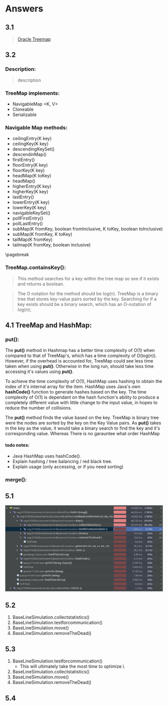 # Answers

## 3.1

>	[Oracle Treemap](https://docs.oracle.com/javase/8/docs/api/java/util/TreeMap.html)

## 3.2

### Description:

>	description

### TreeMap implements: 

-	NavigableMap <K, V>
-	Cloneable 
-	Serializable

### Navigable Map methods: 

-	ceilingEntry(K key)
-	ceilingKey(K key)
-	descendingKeySet()
-	descendinMap()
-	firstEntry()
-	floorEntry(K key)
-	floorKey(K key)
-	headMap(K toKey)
-	headMap()
-	higherEntry(K key)
-	higherKey(K key)
-	lastEntry()
-	lowerEntry(K key)
-	lowerKey(K key)
-	navigableKeySet()
-	pollFirstEntry()
-	pollLastEntry()
-	subMap(K fromKey, boolean fromInclusive, K toKey, boolean toInclusive)
-	subMap(K fromKey, K toKey)
-	tailMap(K fromKey)
-	tailmap(K fromKey, boolean inclusive)

\pagebreak

### TreeMap.containsKey():

>	This method searches for a key within the tree map so see if it
>	exists and returns a boolean.

>	The O notation for the method should be log(n). TreeMap is a
>	binary tree that stores key-value pairs sorted by the key.
>	Searching for if a key exists should be a binary search, which has
>	an O-notation of log(n);

## 4.1 TreeMap and HashMap:

### put():

The **put()** method in Hashmap has a better time complexity of O(1)
when compared to that of TreeMap's, which has a time complexity of
O(log(n)). However, if the overhead is accounted for, TreeMap could
see less time taken when using **put()**.  Otherwise in the long run,
should take less time accessing it's values using **put()**.

To achieve the time complexity of O(1), HashMap uses hashing to obtain
the index of it's internal array for the item. HashMap uses Java's own
**hashCode()** function to generate hashes based on the key.  The time
complexity of O(1) is dependant on the hash function's ability to
produce a completely different value with little change to the input
value, in hopes to reduce the number of collisions. 

The **put()** method finds the value based on the key. TreeMap is
binary tree were the nodes are sorted by the key on the Key Value
pairs. As **put()** takes in the key as the value, it would take a
binary search to find the key and it's corresponding value. Whereas
There is no garauntee what order HashMap

#### todo notes:
- Java HashMap uses hashCode().
- Explain hashing / tree balancing / red black tree.
- Explain usage (only accessing, or if you need sorting)

### merge():

## 5.1
![Profile image](profile.png)

## 5.2
1.	BaseLineSimulation.collectstatistics()
2.	BaseLineSimulation.testforcommunication()
3.	BaseLineSimulation.move()
4.	BaseLineSimulation.removeTheDead()

## 5.3
1.	BaseLineSimulation.testforcommunication()
	- This will ultimately take the most time to optimize.\
2.	BaseLineSimulation.collectstatistics()
3.	BaseLineSimulation.move()
4.	BaseLineSimulation.removeTheDead()

## 5.4

